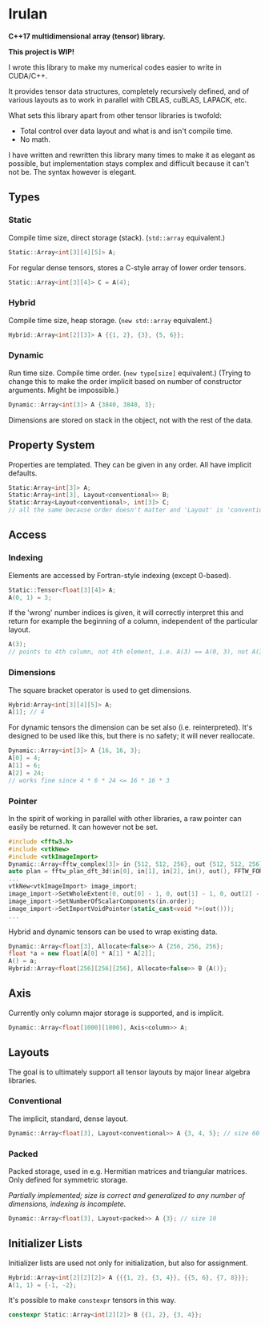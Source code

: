 # Irulan

**C++17 multidimensional array (tensor) library.**

**This project is WIP!**

I wrote this library to make my numerical codes easier to write in CUDA/C++.

It provides tensor data structures, completely recursively defined, and of various layouts as to work in parallel with CBLAS, cuBLAS, LAPACK, etc.

What sets this library apart from other tensor libraries is twofold:
- Total control over data layout and what is and isn't compile time.
- No math.

I have written and rewritten this library many times to make it as elegant as possible, but implementation stays complex and difficult because it can't not be. The syntax however is elegant.



## Types

### Static

Compile time size, direct storage (stack). (`std::array` equivalent.)

```C++
Static::Array<int[3][4][5]> A;
```

For regular dense tensors, stores a C-style array of lower order tensors.

```C++
Static::Array<int[3][4]> C = A(4);
```

### Hybrid

Compile time size, heap storage. (`new std::array` equivalent.)

```C++
Hybrid::Array<int[2][3]> A {{1, 2}, {3}, {5, 6}};
```

### Dynamic

Run time size. Compile time order. (`new type[size]` equivalent.)
(Trying to change this to make the order implicit based on number of constructor arguments. Might be impossible.)

```C++
Dynamic::Array<int[3]> A {3840, 3840, 3};
```

Dimensions are stored on stack in the object, not with the rest of the data.



## Property System

Properties are templated. They can be given in any order. All have implicit defaults.

```C++
Static:Array<int[3]> A;
Static:Array<int[3], Layout<conventional>> B;
Static:Array<Layout<conventional>, int[3]> C;
// all the same because order doesn't matter and 'Layout' is 'conventional' by default
```



## Access

### Indexing

Elements are accessed by Fortran-style indexing (except 0-based).

```C++
Static::Tensor<float[3][4]> A;
A(0, 1) = 3;
```

If the 'wrong' number indices is given, it will correctly interpret this and return for example the beginning of a column, independent of the particular layout.

```C++
A(3);
// points to 4th column, not 4th element, i.e. A(3) == A(0, 3), not A(3) == A(3, 0)
```

### Dimensions

The square bracket operator is used to get dimensions.

```C++
Hybrid:Array<int[3][4][5]> A;
A[1]; // 4
```

For dynamic tensors the dimension can be set also (i.e. reinterpreted).
It's designed to be used like this, but there is no safety; it will never reallocate.

```C++
Dynamic::Array<int[3]> A {16, 16, 3};
A[0] = 4;
A[1] = 6;
A[2] = 24;
// works fine since 4 * 6 * 24 <= 16 * 16 * 3
```

### Pointer

In the spirit of working in parallel with other libraries, a raw pointer can easily be returned. It can however not be set.

```C++
#include <fftw3.h>
#include <vtkNew>
#include <vtkImageImport>
Dynamic::Array<fftw_complex[3]> in {512, 512, 256}, out {512, 512, 256};
auto plan = fftw_plan_dft_3d(in[0], in[1], in[2], in(), out(), FFTW_FORWARD, FFTW_ESTIMATE);
...
vtkNew<vtkImageImport> image_import;
image_import->SetWholeExtent(0, out[0] - 1, 0, out[1] - 1, 0, out[2] - 1);
image_import->SetNumberOfScalarComponents(in.order);
image_import->SetImportVoidPointer(static_cast<void *>(out()));
...
```

Hybrid and dynamic tensors can be used to wrap existing data.

```C++
Dynamic::Array<float[3], Allocate<false>> A {256, 256, 256};
float *a = new float[A[0] * A[1] * A[2]];
A() = a;
Hybrid::Array<float[256][256][256], Allocate<false>> B {A()};
```



## Axis

Currently only column major storage is supported, and is implicit.

```C++
Dynamic::Array<float[1000][1000], Axis<column>> A;
```



## Layouts

The goal is to ultimately support all tensor layouts by major linear algebra libraries.

### Conventional

The implicit, standard, dense layout.

```C++
Dynamic::Array<float[3], Layout<conventional>> A {3, 4, 5}; // size 60
```

### Packed

Packed storage, used in e.g. Hermitian matrices and triangular matrices. Only defined for symmetric storage.

*Partially implemented; size is correct and generalized to any number of dimensions, indexing is incomplete.*

```C++
Dynamic::Array<float[3], Layout<packed>> A {3}; // size 10
```



## Initializer Lists

Initializer lists are used not only for initialization, but also for assignment.

```C++
Hybrid::Array<int[2][2][2]> A {{{1, 2}, {3, 4}}, {{5, 6}, {7, 8}}};
A(1, 1) = {-1, -2};
```

It's possible to make `constexpr` tensors in this way.

```C++
constexpr Static::Array<int[2][2]> B {{1, 2}, {3, 4}};
```
